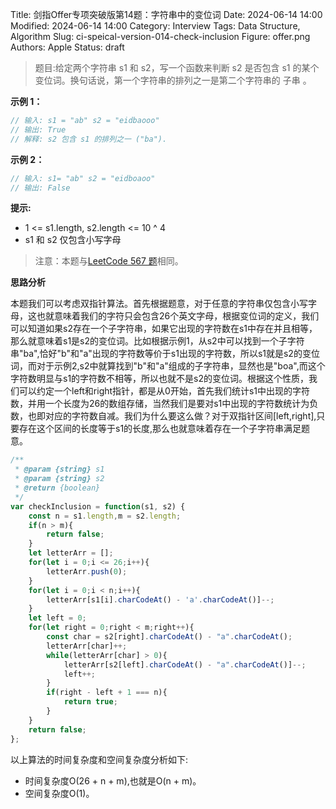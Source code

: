 Title: 剑指Offer专项突破版第14题：字符串中的变位词
Date: 2024-06-14 14:00
Modified: 2024-06-14 14:00
Category: Interview
Tags: Data Structure, Algorithm
Slug: ci-speical-version-014-check-inclusion
Figure: offer.png
Authors: Apple
Status: draft

> 题目:给定两个字符串 s1 和 s2，写一个函数来判断 s2 是否包含 s1 的某个变位词。换句话说，第一个字符串的排列之一是第二个字符串的 子串 。

**示例 1：**

```javascript
// 输入: s1 = "ab" s2 = "eidbaooo"
// 输出: True
// 解释: s2 包含 s1 的排列之一 ("ba").
```

**示例 2：**

```javascript
// 输入: s1= "ab" s2 = "eidboaoo"
// 输出: False
```

**提示:**

- 1 <= s1.length, s2.length <= 10 ^ 4
- s1 和 s2 仅包含小写字母

> 注意：本题与[LeetCode 567 题](https://leetcode.cn/problems/permutation-in-string/description/)相同。

**思路分析**

本题我们可以考虑双指针算法。首先根据题意，对于任意的字符串仅包含小写字母，这也就意味着我们的字符只会包含26个英文字母，根据变位词的定义，我们可以知道如果s2存在一个子字符串，如果它出现的字符数在s1中存在并且相等，那么就意味着s1是s2的变位词。比如根据示例1，从s2中可以找到一个子字符串"ba",恰好"b"和"a"出现的字符数等价于s1出现的字符数，所以s1就是s2的变位词，而对于示例2,s2中就算找到"b"和"a"组成的子字符串，显然也是"boa",而这个字符数明显与s1的字符数不相等，所以也就不是s2的变位词。根据这个性质，我们可以约定一个left和right指针，都是从0开始，首先我们统计s1中出现的字符数，并用一个长度为26的数组存储，当然我们是要对s1中出现的字符数统计为负数，也即对应的字符数自减。我们为什么要这么做？对于双指针区间[left,right],只要存在这个区间的长度等于s1的长度,那么也就意味着存在一个子字符串满足题意。


```javascript
/**
 * @param {string} s1
 * @param {string} s2
 * @return {boolean}
 */
var checkInclusion = function(s1, s2) {
    const n = s1.length,m = s2.length;
    if(n > m){
        return false;
    }
    let letterArr = [];
    for(let i = 0;i <= 26;i++){
        letterArr.push(0);
    }
    for(let i = 0;i < n;i++){
        letterArr[s1[i].charCodeAt() - 'a'.charCodeAt()]--;
    }
    let left = 0;
    for(let right = 0;right < m;right++){
        const char = s2[right].charCodeAt() - "a".charCodeAt();
        letterArr[char]++;
        while(letterArr[char] > 0){
            letterArr[s2[left].charCodeAt() - "a".charCodeAt()]--;
            left++;
        }
        if(right - left + 1 === n){
            return true;
        }
    }
    return false;
};
```

以上算法的时间复杂度和空间复杂度分析如下:

- 时间复杂度O(26 + n + m),也就是O(n + m)。
- 空间复杂度O(1)。